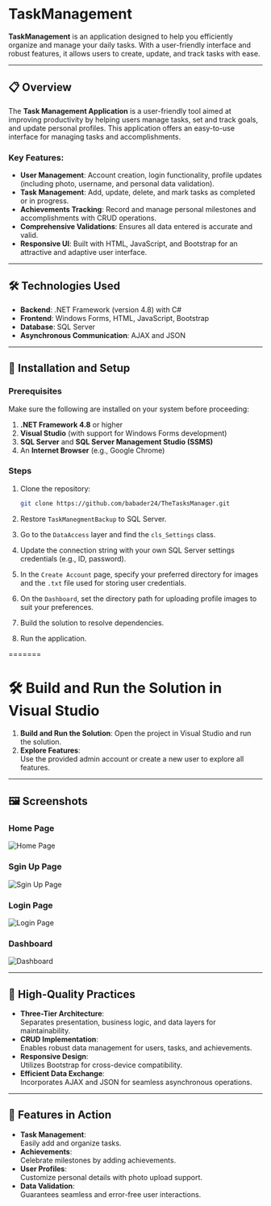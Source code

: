 # TaskManagement

**TaskManagement** is an application designed to help you efficiently organize and manage your daily tasks. With a user-friendly interface and robust features, it allows users to create, update, and track tasks with ease.

---


## 📋 Overview

The **Task Management Application** is a user-friendly tool aimed at improving productivity by helping users manage tasks, set and track goals, and update personal profiles. This application offers an easy-to-use interface for managing tasks and accomplishments.

### Key Features:
- **User Management**: Account creation, login functionality, profile updates (including photo, username, and personal data validation).
- **Task Management**: Add, update, delete, and mark tasks as completed or in progress.
- **Achievements Tracking**: Record and manage personal milestones and accomplishments with CRUD operations.
- **Comprehensive Validations**: Ensures all data entered is accurate and valid.
- **Responsive UI**: Built with HTML, JavaScript, and Bootstrap for an attractive and adaptive user interface.

---

## 🛠️ Technologies Used

- **Backend**: .NET Framework (version 4.8) with C#
- **Frontend**: Windows Forms, HTML, JavaScript, Bootstrap
- **Database**: SQL Server
- **Asynchronous Communication**: AJAX and JSON

---

## 🚀 Installation and Setup

### Prerequisites
Make sure the following are installed on your system before proceeding:
1. **.NET Framework 4.8** or higher
2. **Visual Studio** (with support for Windows Forms development)
3. **SQL Server** and **SQL Server Management Studio (SSMS)**
4. An **Internet Browser** (e.g., Google Chrome)

### Steps

1. Clone the repository:
   
   ```bash
   git clone https://github.com/babader24/TheTasksManager.git
   
2. Restore `TaskManegmentBackup` to SQL Server.  
3. Go to the `DataAccess` layer and find the `cls_Settings` class.  
4. Update the connection string with your own SQL Server settings credentials (e.g., ID, password).  
5. In the `Create Account` page, specify your preferred directory for images and the `.txt` file used for storing user credentials.  
6. On the `Dashboard`, set the directory path for uploading profile images to suit your preferences.  
7. Build the solution to resolve dependencies.  
8. Run the application.  


=======

# 🛠️ Build and Run the Solution in Visual Studio

1. **Build and Run the Solution**: 
   Open the project in Visual Studio and run the solution.
2. **Explore Features**:  
   Use the provided admin account or create a new user to explore all features.

---

## 🖼️ Screenshots

### Home Page
![Home Page](ReadmeImages/home.png)

### Sgin Up Page
![Sgin Up Page](ReadmeImages/signup.png)

### Login Page
![Login Page](ReadmeImages/login.png)

### Dashboard
![Dashboard](ReadmeImages/dashboard.png)


---

## 🎯 High-Quality Practices

- **Three-Tier Architecture**:  
  Separates presentation, business logic, and data layers for maintainability.
- **CRUD Implementation**:  
  Enables robust data management for users, tasks, and achievements.
- **Responsive Design**:  
  Utilizes Bootstrap for cross-device compatibility.
- **Efficient Data Exchange**:  
  Incorporates AJAX and JSON for seamless asynchronous operations.

---

## 🌟 Features in Action

- **Task Management**:  
  Easily add and organize tasks.
- **Achievements**:  
  Celebrate milestones by adding achievements.
- **User Profiles**:  
  Customize personal details with photo upload support.
- **Data Validation**:  
  Guarantees seamless and error-free user interactions.


